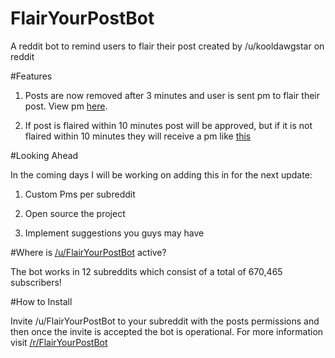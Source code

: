 # FlairYourPostBot

A reddit bot to remind users to flair their post created by /u/kooldawgstar on reddit

#Features

1) Posts are now removed after 3 minutes and user is sent pm to flair their post. View pm [here](http://imgur.com/a/PRDAn).

2) If post is flaired within 10 minutes post will be approved, but if it is not flaired within 10 minutes they will receive a pm like [this](http://imgur.com/a/Dm7Jw)


#Looking Ahead

In the coming days I will be working on adding this in for the next update:

1) Custom Pms per subreddit

2) Open source the project

3) Implement suggestions you guys may have

#Where is [/u/FlairYourPostBot](https://www.reddit.com/user/FlairYourPostBot) active?

The bot works in 12 subreddits which consist of a total of 670,465 subscribers!

#How to Install

Invite /u/FlairYourPostBot to your subreddit with the posts permissions and then once the invite is accepted the bot is operational. For more information visit [/r/FlairYourPostBot](https://www.reddit.com/r/FlairYourPostBot/)
